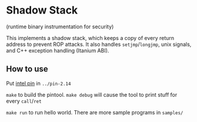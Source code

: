 # Shadow Stack

(runtime binary instrumentation for security)

This implements a shadow stack, which keeps a copy of every return address to prevent ROP attacks. It also handles `setjmp`/`longjmp`, unix signals, and C++ exception handling (Itanium ABI).

How to use
----

Put [intel pin](http://pintool.org) in `../pin-2.14`

`make` to build the pintool. `make debug` will cause the tool to print stuff for every `call`/`ret`

`make run` to run hello world. There are more sample programs in `samples/`


